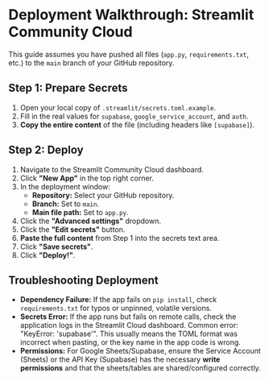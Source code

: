 # Deployment Walkthrough: Streamlit Community Cloud

This guide assumes you have pushed all files (`app.py`, `requirements.txt`, etc.) to the `main` branch of your GitHub repository.

## Step 1: Prepare Secrets

1.  Open your local copy of `.streamlit/secrets.toml.example`.
2.  Fill in the real values for `supabase`, `google_service_account`, and `auth`.
3.  **Copy the entire content** of the file (including headers like `[supabase]`).

## Step 2: Deploy

1.  Navigate to the Streamlit Community Cloud dashboard.
2.  Click **"New App"** in the top right corner.
3.  In the deployment window:
    *   **Repository:** Select your GitHub repository.
    *   **Branch:** Set to `main`.
    *   **Main file path:** Set to `app.py`.
4.  Click the **"Advanced settings"** dropdown.
5.  Click the **"Edit secrets"** button.
6.  **Paste the full content** from Step 1 into the secrets text area.
7.  Click **"Save secrets"**.
8.  Click **"Deploy!"**.

## Troubleshooting Deployment

*   **Dependency Failure:** If the app fails on `pip install`, check `requirements.txt` for typos or unpinned, volatile versions.
*   **Secrets Error:** If the app runs but fails on remote calls, check the application logs in the Streamlit Cloud dashboard. Common error: "KeyError: 'supabase'". This usually means the TOML format was incorrect when pasting, or the key name in the app code is wrong.
*   **Permissions:** For Google Sheets/Supabase, ensure the Service Account (Sheets) or the API Key (Supabase) has the necessary **write permissions** and that the sheets/tables are shared/configured correctly.
